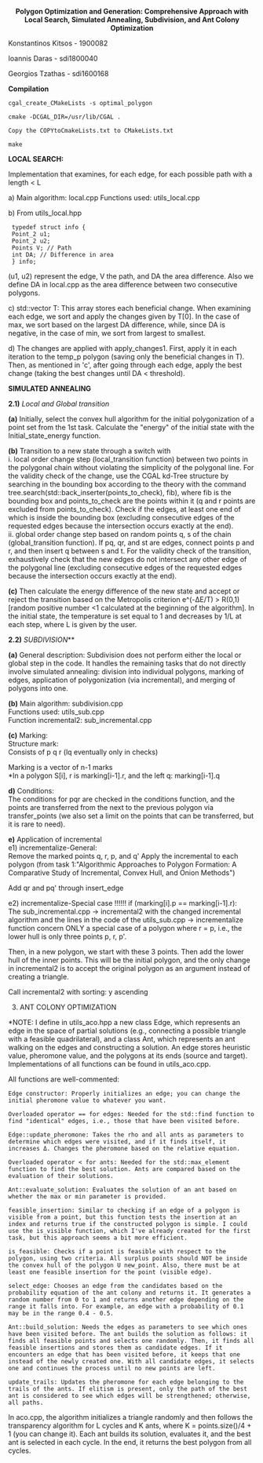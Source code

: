 **<p align = center>Polygon Optimization and Generation: Comprehensive Approach with Local Search, Simulated Annealing, Subdivision, and Ant Colony Optimization**

Konstantinos Kitsos - 1900082

Ioannis Daras - sdi1800040

Georgios Tzathas - sdi1600168
            
**Compilation**

    cgal_create_CMakeLists -s optimal_polygon

    cmake -DCGAL_DIR=/usr/lib/CGAL .

    Copy the COPYtoCmakeLists.txt to CMakeLists.txt

    make

**LOCAL SEARCH:**

Implementation that examines, for each edge, for each possible path with a length < L

a) Main algorithm: local.cpp
Functions used: utils_local.cpp

b) From utils_local.hpp

     typedef struct info {
     Point_2 u1;
     Point_2 u2;
     Points V; // Path
     int DA; // Difference in area
     } info;

(u1, u2) represent the edge, V the path, and DA the area difference. Also we define DA in local.cpp as the area difference between two consecutive polygons.

c) std::vector<info> T:
This array stores each beneficial change. When examining each edge, we sort and apply the changes given by T[0]. In the case of max, we sort based on the largest DA difference, while, since DA is negative, in the case of min, we sort from largest to smallest.

d) The changes are applied with apply_changes1. First, apply it in each iteration to the temp_p polygon (saving only the beneficial changes in T). Then, as mentioned in 'c', after going through each edge, apply the best change (taking the best changes until DA < threshold).

**SIMULATED ANNEALING**

**2.1)** *Local and Global transition*

**(a)** Initially, select the convex hull algorithm for the initial polygonization of a point set from the 1st task. Calculate the "energy" of the initial state with the Initial_state_energy function.

**(b)** Transition to a new state through a switch with <br>
i. local order change step (local_transition function) between two points in the polygonal chain without violating the simplicity of the polygonal line. For the validity check of the change, use the CGAL kd-Tree structure by searching in the bounding box according to the theory with the command tree.search(std::back_inserter(points_to_check), fib), where fib is the bounding box and points_to_check are the points within it (q and r points are excluded from points_to_check). Check if the edges, at least one end of which is inside the bounding box (excluding consecutive edges of the requested edges because the intersection occurs exactly at the end). <br>
ii. global order change step based on random points q, s of the chain (global_transition function). If pq, qr, and st are edges, connect points p and r, and then insert q between s and t. For the validity check of the transition, exhaustively check that the new edges do not intersect any other edge of the polygonal line (excluding consecutive edges of the requested edges because the intersection occurs exactly at the end).

**(c)** Then calculate the energy difference of the new state and accept or reject the transition based on the Metropolis criterion e^(-ΔE/T) > R(0,1) [random positive number <1 calculated at the beginning of the algorithm]. In the initial state, the temperature is set equal to 1 and decreases by 1/L at each step, where L is given by the user.

**2.2)** *SUBDIVISION***

**(a)** General description: Subdivision does not perform either the local or global step in the code. It handles the remaining tasks that do not directly involve simulated annealing: division into individual polygons, marking of edges, application of polygonization (via incremental), and merging of polygons into one.

**(b)** Main algorithm: subdivision.cpp <br>
Functions used: utils_sub.cpp <br>
Function incremental2: sub_incremental.cpp

**(c)** Marking: <br>
Structure mark: <br>
Consists of p q r (lq eventually only in checks)

Marking is a vector of n-1 marks <br>
*In a polygon S[i], r is marking[i-1].r, and the left q: marking[i-1].q

**d)** Conditions: <br>
The conditions for pqr are checked in the conditions function, and the points are transferred from the next to the previous polygon via transfer_points (we also set a limit on the points that can be transferred, but it is rare to need).

**e)** Application of incremental <br>
e1) incrementalize-General:<br>
Remove the marked points q, r, p, and q'
Apply the incremental to each polygon (from task 1:"Algorithmic Approaches to Polygon Formation: A Comparative Study of Incremental, Convex Hull, and Onion Methods")

Add qr and pq' through insert_edge

e2) incrementalize-Special case !!!!!! if (marking[i].p == marking[i-1].r): <br>
The sub_incremental.cpp -> incremental2 with the changed incremental algorithm and the lines in the code of the utils_sub.cpp -> incrementalize function concern ONLY a special case of a polygon where r = p, i.e., the lower hull is only three points p, r, p'.

Then, in a new polygon, we start with these 3 points. Then add the lower hull of the inner points. This will be the initial polygon, and the only change in incremental2 is to accept the original polygon as an argument instead of creating a triangle.

Call incremental2 with sorting: y ascending

3) ANT COLONY OPTIMIZATION

*NOTE: I define in utils_aco.hpp a new class Edge, which represents an edge in the space of partial solutions (e.g., connecting a possible triangle with a feasible quadrilateral), and a class Ant, which represents an ant walking on the edges and constructing a solution. An edge stores heuristic value, pheromone value, and the polygons at its ends (source and target). Implementations of all functions can be found in utils_aco.cpp.

All functions are well-commented:

    Edge constructor: Properly initializes an edge; you can change the initial pheromone value to whatever you want.

    Overloaded operator == for edges: Needed for the std::find function to find "identical" edges, i.e., those that have been visited before.

    Edge::update_pheromone: Takes the rho and all ants as parameters to determine which edges were visited, and if it finds itself, it increases Δ. Changes the pheromone based on the relative equation.

    Overloaded operator < for ants: Needed for the std::max_element function to find the best solution. Ants are compared based on the evaluation of their solutions.

    Ant::evaluate_solution: Evaluates the solution of an ant based on whether the max or min parameter is provided.

    feasible_insertion: Similar to checking if an edge of a polygon is visible from a point, but this function tests the insertion at an index and returns true if the constructed polygon is simple. I could use the is_visible function, which I've already created for the first task, but this approach seems a bit more efficient.

    is_feasible: Checks if a point is feasible with respect to the polygon, using two criteria. All surplus points should NOT be inside the convex hull of the polygon U new_point. Also, there must be at least one feasible insertion for the point (visible edge).

    select_edge: Chooses an edge from the candidates based on the probability equation of the ant colony and returns it. It generates a random number from 0 to 1 and returns another edge depending on the range it falls into. For example, an edge with a probability of 0.1 may be in the range 0.4 - 0.5.

    Ant::build_solution: Needs the edges as parameters to see which ones have been visited before. The ant builds the solution as follows: it finds all feasible points and selects one randomly. Then, it finds all feasible insertions and stores them as candidate edges. If it encounters an edge that has been visited before, it keeps that one instead of the newly created one. With all candidate edges, it selects one and continues the process until no new points are left.

    update_trails: Updates the pheromone for each edge belonging to the trails of the ants. If elitism is present, only the path of the best ant is considered to see which edges will be strengthened; otherwise, all paths.

In aco.cpp, the algorithm initializes a triangle randomly and then follows the transparency algorithm for L cycles and K ants, where K = points.size()/4 + 1 (you can change it). Each ant builds its solution, evaluates it, and the best ant is selected in each cycle. In the end, it returns the best polygon from all cycles.
